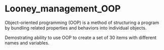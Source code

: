 # Looney_management_OOP

Object-oriented programming (OOP) is a method of structuring a program by bundling related properties and behaviors into individual objects.

Demostrating ability to use OOP to create a set of 30 items with different names and variables. 

